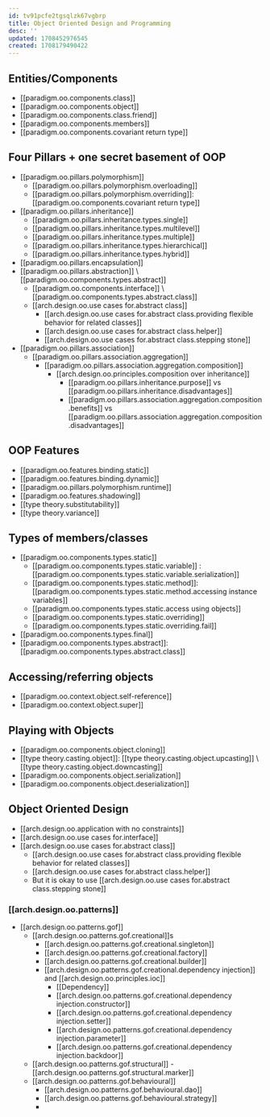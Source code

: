 ```yaml
---
id: tv91pcfe2tgsqlzk67vgbrp
title: Object Oriented Design and Programming
desc: ''
updated: 1708452976545
created: 1708179490422
---
```


## Entities/Components

- [[paradigm.oo.components.class]]
- [[paradigm.oo.components.object]]
- [[paradigm.oo.components.class.friend]]
- [[paradigm.oo.components.members]]
- [[paradigm.oo.components.covariant return type]]

## Four Pillars + one secret basement of OOP

- [[paradigm.oo.pillars.polymorphism]]
  - [[paradigm.oo.pillars.polymorphism.overloading]]
  - [[paradigm.oo.pillars.polymorphism.overriding]]: [[paradigm.oo.components.covariant return type]]
- [[paradigm.oo.pillars.inheritance]]
  - [[paradigm.oo.pillars.inheritance.types.single]]
  - [[paradigm.oo.pillars.inheritance.types.multilevel]]
  - [[paradigm.oo.pillars.inheritance.types.multiple]]
  - [[paradigm.oo.pillars.inheritance.types.hierarchical]]
  - [[paradigm.oo.pillars.inheritance.types.hybrid]]
- [[paradigm.oo.pillars.encapsulation]]
- [[paradigm.oo.pillars.abstraction]] \ [[paradigm.oo.components.types.abstract]]
  - [[paradigm.oo.components.interface]] \ [[paradigm.oo.components.types.abstract.class]] 
  - [[arch.design.oo.use cases for.abstract class]]
    - [[arch.design.oo.use cases for.abstract class.providing flexible behavior for related classes]]
    - [[arch.design.oo.use cases for.abstract class.helper]]
    - [[arch.design.oo.use cases for.abstract class.stepping stone]]
- [[paradigm.oo.pillars.association]]
  - [[paradigm.oo.pillars.association.aggregation]]
    - [[paradigm.oo.pillars.association.aggregation.composition]]
      - [[arch.design.oo.principles.composition over inheritance]]
        - [[paradigm.oo.pillars.inheritance.purpose]] vs [[paradigm.oo.pillars.inheritance.disadvantages]]
        - [[paradigm.oo.pillars.association.aggregation.composition.benefits]] vs [[paradigm.oo.pillars.association.aggregation.composition.disadvantages]]

## OOP Features

- [[paradigm.oo.features.binding.static]]
- [[paradigm.oo.features.binding.dynamic]]
- [[paradigm.oo.pillars.polymorphism.runtime]]
- [[paradigm.oo.features.shadowing]]
- [[type theory.substitutability]]
- [[type theory.variance]]

## Types of members/classes

- [[paradigm.oo.components.types.static]]
  - [[paradigm.oo.components.types.static.variable]]
: [[paradigm.oo.components.types.static.variable.serialization]]
  - [[paradigm.oo.components.types.static.method]]: [[paradigm.oo.components.types.static.method.accessing instance variables]]
  - [[paradigm.oo.components.types.static.access using objects]]
  - [[paradigm.oo.components.types.static.overriding]]
  - [[paradigm.oo.components.types.static.overriding.fail]]
- [[paradigm.oo.components.types.final]]
- [[paradigm.oo.components.types.abstract]]: [[paradigm.oo.components.types.abstract.class]]

## Accessing/referring objects

- [[paradigm.oo.context.object.self-reference]]
- [[paradigm.oo.context.object.super]]

## Playing with Objects

- [[paradigm.oo.components.object.cloning]]
- [[type theory.casting.object]]: [[type theory.casting.object.upcasting]] \ [[type theory.casting.object.downcasting]]
- [[paradigm.oo.components.object.serialization]]
- [[paradigm.oo.components.object.deserialization]]

## Object Oriented Design

- [[arch.design.oo.application with no constraints]]
- [[arch.design.oo.use cases for.interface]]
- [[arch.design.oo.use cases for.abstract class]]
  - [[arch.design.oo.use cases for.abstract class.providing flexible behavior for related classes]]
  - [[arch.design.oo.use cases for.abstract class.helper]]
  - But it is okay to use [[arch.design.oo.use cases for.abstract class.stepping stone]]

### [[arch.design.oo.patterns]]

- [[arch.design.oo.patterns.gof]]
  - [[arch.design.oo.patterns.gof.creational]]s
    - [[arch.design.oo.patterns.gof.creational.singleton]]
    - [[arch.design.oo.patterns.gof.creational.factory]]
    - [[arch.design.oo.patterns.gof.creational.builder]]
    - [[arch.design.oo.patterns.gof.creational.dependency injection]] and [[arch.design.oo.principles.ioc]]
      - [[Dependency]]
      - [[arch.design.oo.patterns.gof.creational.dependency injection.constructor]]
      - [[arch.design.oo.patterns.gof.creational.dependency injection.setter]]
      - [[arch.design.oo.patterns.gof.creational.dependency injection.parameter]]
      - [[arch.design.oo.patterns.gof.creational.dependency injection.backdoor]]
  - [[arch.design.oo.patterns.gof.structural]]
    -[[arch.design.oo.patterns.gof.structural.marker]]
  - [[arch.design.oo.patterns.gof.behavioural]]
    - [[arch.design.oo.patterns.gof.behavioural.dao]]
    - [[arch.design.oo.patterns.gof.behavioural.strategy]]
    - 